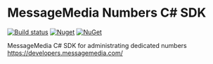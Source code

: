 # MessageMedia Numbers C# SDK

[![Build status](https://wizardsoftglobal.visualstudio.com/Recruit%20Wizard/_apis/build/status/MessageMedia.Numbers)](https://wizardsoftglobal.visualstudio.com/Recruit%20Wizard/_build/latest?definitionId=7)
[![Nuget](https://img.shields.io/nuget/v/MessageMedia.Numbers)](https://www.nuget.org/packages/MessageMedia.Numbers)
[![NuGet](https://img.shields.io/nuget/dt/MessageMedia.Numbers.svg)](https://www.nuget.org/packages/MessageMedia.Numbers/)

MessageMedia C# SDK for administrating dedicated numbers https://developers.messagemedia.com/
